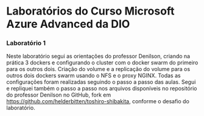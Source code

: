 # Laboratórios do Curso Microsoft Azure Advanced da DIO

### Laboratório 1 
Neste laboratório segui as orientações do professor Denilson, criando na prática 3 dockers e configurando o cluster com o docker swarm do primeiro para os outros dois. Criação do volume e a replicação do volume para os outros dois dockers swarm usando o NFS e o proxy NGINX. Todas as configurações foram realizadas seguindo o passo a passo das aulas. Segui e repliquei também o passo a passo nos arquivos disponíveis no repositório do professor Denilson no GitHub, fork em https://github.com/helderbitten/toshiro-shibakita, conforme o desafio do laboratório.
